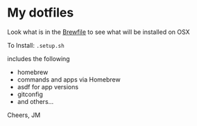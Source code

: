 # My dotfiles

Look what is in the [Brewfile](Brewfile) to see what will be installed on OSX

To Install: `.setup.sh`

includes the following

- homebrew
- commands and apps via Homebrew
- asdf for app versions
- gitconfig
- and others...

Cheers,
JM
